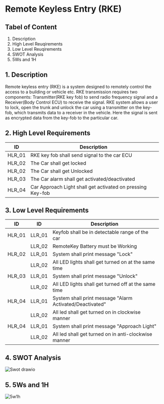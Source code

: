 # Remote Keyless Entry (RKE)

## Tabel of Content
  1. Description
  2. High Level Reuqirements
  3. Low Level Reuqirements
  4. SWOT Analysis
  5. 5Ws and 1H
  
## 1. Description

Remote keyless entry (RKE) is a system designed to remotely control the access to a building or vehicle etc. RKE transmission requires two components: Transmitter(RKE key fob) to send radio frequency signal and a Receiver(Body Control ECU) to receive the signal. RKE system allows a user to lock, open the trunk and unlock the car using a transmitter on the key-fob, which transmits data to a receiver in the vehicle. Here the signal is sent as encrypted data from the key-fob to the particular car.

## 2. High Level Requirements
|ID|Description|
|------|------|
|HLR_01|RKE key fob shall send signal to the car ECU |
|HLR_02|The Car shall get locked |
|HLR_02|The Car shall get Unlocked |
|HLR_03|The Car alarm shall get activated/deactivated |
|HLR_04|Car Approach Light shall get activated on pressing Key-fob |

## 3. Low Level Requirements
|ID|ID|Description|
|------|------|------|
|HLR_01|LLR_01|Keyfob shall be in detectable range of the car|
||LLR_02|RemoteKey Battery must be Working |
|HLR_02|LLR_01|System shall print message "Lock" |       
||LLR_02|All LED lights shall get turned on at the same time|
|HLR_03|LLR_01|System shall print message "Unlock"|              
||LLR_02|All LED lights shall get turned off at the same time|
|HLR_04|LLR_01|System shall print message "Alarm Activated/Deactivated"|              
||LLR_02|All led shall get turned on in clockwise manner|
|HLR_04|LLR_01|System shall print message "Approach Light"|              
||LLR_02|All led shall get turned on in anti-clockwise manner|

## 4. SWOT Analysis

![Swot drawio](https://user-images.githubusercontent.com/98897973/157901474-c4081d54-c116-48b1-ae5c-fe8af0500f3f.png)

## 5. 5Ws and 1H
![5w1h](https://user-images.githubusercontent.com/98897973/157901806-e178260d-a9fc-4721-85b3-9963bb6515d6.png)

